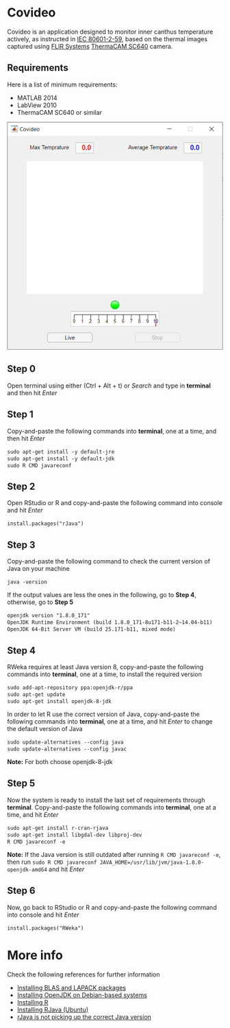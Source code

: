 # Covideo
Covideo is an application designed to monitor inner canthus temperature actively, as instructed in [IEC 80601-2-59](https://www.iso.org/standard/69346.html), based on the thermal images captured using [FLIR Systems](https://www.flir.ca/) [ThermaCAM SC640](https://www.photonicsonline.com/doc/thermacam-sc640-0001) camera.

## Requirements
Here is a list of minimum requirements:
 - MATLAB 2014
 - LabView 2010
 - ThermaCAM SC640 or similar


![Covideo](/images/Covideo.png)
## Step 0
Open terminal using either (Ctrl + Alt + t) or *Search* and type in **terminal** and then hit *Enter*

## Step 1
Copy-and-paste the following commands into **terminal**, one at a time, and then hit *Enter*
```
sudo apt-get install -y default-jre
sudo apt-get install -y default-jdk
sudo R CMD javareconf
```
 
## Step 2
Open RStudio or R and copy-and-paste the following command into console and hit *Enter*
```
install.packages("rJava")
```
 
## Step 3
Copy-and-paste the following command to check the current version of Java on your machine
```
java -version
```
 
If the output values are less the ones in the following, go to **Step 4**, otherwise, go to **Step 5** 
```
openjdk version "1.8.0_171"
OpenJDK Runtime Environment (build 1.8.0_171-8u171-b11-2~14.04-b11)
OpenJDK 64-Bit Server VM (build 25.171-b11, mixed mode)
```

## Step 4 
RWeka requires at least Java version 8, copy-and-paste the following commands into **terminal**, one at a time, to install the required version
```
sudo add-apt-repository ppa:openjdk-r/ppa
sudo apt-get update
sudo apt-get install openjdk-8-jdk
```
In order to let R use the correct version of Java, copy-and-paste the following commands into **terminal**, one at a time, and hit *Enter* to change the default version of Java
```
sudo update-alternatives --config java
sudo update-alternatives --config javac
```
**Note:** For both choose openjdk-8-jdk
 
## Step 5
Now the system is ready to install the last set of requirements through **terminal**. Copy-and-paste the following commands into **terminal**, one at a time, and hit *Enter*
```
sudo apt-get install r-cran-rjava
sudo apt-get install libgdal-dev libproj-dev
R CMD javareconf -e
``` 
**Note:** If the Java version is still outdated after running ```R CMD javareconf -e```, then run 
```sudo R CMD javareconf JAVA_HOME=/usr/lib/jvm/java-1.8.0-openjdk-amd64``` and hit *Enter*

## Step 6
Now, go back to RStudio or R and copy-and-paste the following command into console and hit *Enter*
```
install.packages("RWeka")
```

# More info
Check the following references for further information
 - [Installing BLAS and LAPACK packages](https://askubuntu.com/questions/623578/installing-blas-and-lapack-packages)
 - [Installing OpenJDK on Debian-based systems](https://docs.datastax.com/en/cassandra/3.0/cassandra/install/installOpenJdkDeb.html)
 - [Installing R](https://www.ibm.com/support/knowledgecenter/en/SSPT3X_3.0.0/com.ibm.swg.im.infosphere.biginsights.install.doc/doc/install_install_r.html)
 - [Installing RJava (Ubuntu)](https://github.com/hannarud/r-best-practices/wiki/Installing-RJava-(Ubuntu))
 - [rJava is not picking up the correct Java version](https://stackoverflow.com/questions/28133360/rjava-is-not-picking-up-the-correct-java-version)

